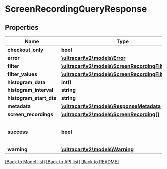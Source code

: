 # ScreenRecordingQueryResponse

## Properties
Name | Type | Description | Notes
------------ | ------------- | ------------- | -------------
**checkout_only** | **bool** |  | [optional] 
**error** | [**\ultracart\v2\models\Error**](Error.md) |  | [optional] 
**filter** | [**\ultracart\v2\models\ScreenRecordingFilter**](ScreenRecordingFilter.md) |  | [optional] 
**filter_values** | [**\ultracart\v2\models\ScreenRecordingFilterValues**](ScreenRecordingFilterValues.md) |  | [optional] 
**histogram_data** | **int[]** |  | [optional] 
**histogram_interval** | **string** |  | [optional] 
**histogram_start_dts** | **string** |  | [optional] 
**metadata** | [**\ultracart\v2\models\ResponseMetadata**](ResponseMetadata.md) |  | [optional] 
**screen_recordings** | [**\ultracart\v2\models\ScreenRecording[]**](ScreenRecording.md) |  | [optional] 
**success** | **bool** | Indicates if API call was successful | [optional] 
**warning** | [**\ultracart\v2\models\Warning**](Warning.md) |  | [optional] 

[[Back to Model list]](../README.md#documentation-for-models) [[Back to API list]](../README.md#documentation-for-api-endpoints) [[Back to README]](../README.md)


